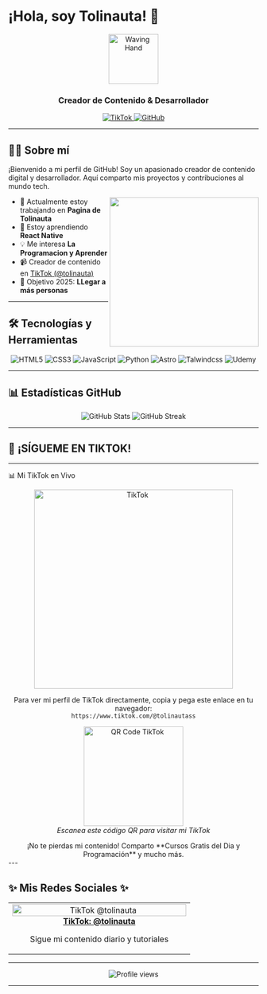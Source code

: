 # ¡Hola, soy Tolinauta! 👋

<div align="center">
  <img src="https://raw.githubusercontent.com/Tarikul-Islam-Anik/Animated-Fluent-Emojis/master/Emojis/Hand%20gestures/Waving%20Hand.png" alt="Waving Hand" width="100" />
  
  ### Creador de Contenido & Desarrollador
  
  <a href="https://tiktok.com/@tolinauta" target="_blank">
    <img src="https://img.shields.io/badge/TikTok-%23000000.svg?style=for-the-badge&logo=TikTok&logoColor=white" alt="TikTok" />
  </a>
  <a href="https://github.com/Tolinauta" target="_blank">
    <img src="https://img.shields.io/badge/GitHub-%23121011.svg?style=for-the-badge&logo=github&logoColor=white" alt="GitHub" />
  </a>
</div>

---

## 👨‍💻 Sobre mí

¡Bienvenido a mi perfil de GitHub! Soy un apasionado creador de contenido digital y desarrollador. Aquí comparto mis proyectos y contribuciones al mundo tech.

<img align="right" width="300" src="https://media.giphy.com/media/836HiJc7pgzy8iNXCn/giphy.gif" />

- 🔭 Actualmente estoy trabajando en **Pagina de Tolinauta**
- 🌱 Estoy aprendiendo **React Native**
- 💡 Me interesa **La Programacion y Aprender**
- 📹 Creador de contenido en [TikTok (@tolinauta)](https://www.tiktok.com/@tolinautass)
- 🎯 Objetivo 2025: **LLegar a más personas**

---

## 🛠️ Tecnologías y Herramientas

<div align="center">
  <img src="https://img.shields.io/badge/html5-%23E34F26.svg?style=for-the-badge&logo=html5&logoColor=white" alt="HTML5" />
  <img src="https://img.shields.io/badge/css3-%231572B6.svg?style=for-the-badge&logo=css3&logoColor=white" alt="CSS3" />
  <img src="https://img.shields.io/badge/javascript-%23323330.svg?style=for-the-badge&logo=javascript&logoColor=%23F7DF1E" alt="JavaScript" />
  <img src="https://img.shields.io/badge/python-3670A0?style=for-the-badge&logo=python&logoColor=ffdd54" alt="Python" />
  <img src ="https://img.shields.io/badge/astro-%232C2052.svg?style=for-the-badge&logo=astro&logoColor=white" alt="Astro" />
  <img src ="https://img.shields.io/badge/tailwindcss-%2338B2AC.svg?style=for-the-badge&logo=tailwind-css&logoColor=white" alt="Talwindcss" />
  <img src ="https://img.shields.io/badge/Udemy-A435F0?style=for-the-badge&logo=Udemy&logoColor=white" alt="Udemy" />
  
</div>

---

## 📊 Estadísticas GitHub

<div align="center">
  <img src="https://github-readme-stats.vercel.app/api?username=Tolinauta&show_icons=true&theme=radical" alt="GitHub Stats" />
  <img src="https://github-readme-streak-stats.herokuapp.com/?user=Tolinauta&theme=radical" alt="GitHub Streak" />
</div>

---

## 📱 ¡SÍGUEME EN TIKTOK!
---
📊 Mi TikTok en Vivo
<div align="center">
  <p align="center">
    <a href="https://www.tiktok.com/@tolinautass">
      <img src="https://img.shields.io/badge/VISITA MI TIKTOK-%40tolinautass-ff0050?style=for-the-badge&logo=tiktok&logoColor=white" alt="TikTok" width="400" />
    </a>
  </p>
  <p>
    <!-- Referencia al código embed de TikTok -->
    Para ver mi perfil de TikTok directamente, copia y pega este enlace en tu navegador:
    <br>
    <code>https://www.tiktok.com/@tolinautass</code>
  </p>
  <p>
    <a href="https://www.tiktok.com/@tolinautass">
      <img src="https://i.imgur.com/REdA4Kz.png" alt="QR Code TikTok" width="200" />
    </a>
    <br>
    <i>Escanea este código QR para visitar mi TikTok</i>
  </p>
  ¡No te pierdas mi contenido! Comparto **Cursos Gratis del Dia y Programación** y mucho más.
</div>
---

## ✨ Mis Redes Sociales ✨

<div align="center">
  <table>
    <tr>
      <td align="center" width="350">
        <a href="https://www.tiktok.com/@tolinautass">
          <img src="https://i.imgur.com/r3YJOjd.jpeg" width="100%" alt="TikTok @tolinauta"/>
          <br />
          <b>TikTok: @tolinauta</b>
        </a>
        <p>Sigue mi contenido diario y tutoriales</p>
      </td>
    </tr>
  </table>
</div>

---

<div align="center">
  <img src="https://komarev.com/ghpvc/?username=Tolinauta&style=flat-square&color=blueviolet" alt="Profile views" />
</div>

---



